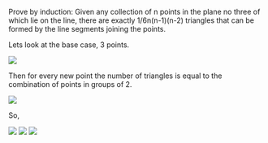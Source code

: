 Prove by induction: Given any collection of n points in the plane no three of which lie on the line, there are exactly 
1/6n(n-1)(n-2) triangles that can be formed by the line segments joining the points.

Lets look at the base case, 3 points.

<img src="http://latex.codecogs.com/gif.latex?\frac{1}{6}\cdot{3}\cdot{(3-1)}(3-2)=\frac{1}{2}\cdot{2}\cdot{1}=1" border="0"/>

Then for every new point the number of triangles is equal to the combination of points in groups of 2.

<img src="http://latex.codecogs.com/gif.latex?C\binom{n}{2}=\frac{n!}{2!(n-2)!}" border="0"/>

So,

<img src="http://latex.codecogs.com/gif.latex?\frac{1}{6}\cdot{n}\cdot{(n-1)}(n-2)+\frac{n!}{2!(n-2)!}=\frac{1}{6}\cdot{n}(n-1)(n-2)+\frac{n(n-1)}{2}^{(\cdot{3}}=" border="0"/>

<img src="http://latex.codecogs.com/gif.latex?\frac{n(n-1)(n-2)}{6}+\frac{3n(n-1)}{6}=\frac{n(n-1)(n-2)+3n(n-1)}{6}=\frac{(n-1)(n^{2}-2n+3n)}{6}=" border="0"/>

<img src="http://latex.codecogs.com/gif.latex?\frac{(n-1)(n^{2}+n)}{6}=\frac{1}{6}\cdot{(n-1)(n+1)n}=\frac{1}{6}\cdot{n}(n^{2}-1)" border="0"/>


